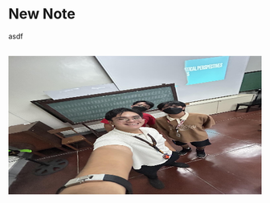 # New Note

asdf&nbsp;<div><br></div><div><img src="https://raw.githubusercontent.com/NFCNexusGit/NFCNexus-Public-Library/main/gab/sdaf/new_note_9936f0af-b30e-4f59-a05e-d55684ff9e2f/453899953_1211090326902166_8106498273870731994_n.jpg" data-filename="453899953_1211090326902166_8106498273870731994_n.jpg" style="max-width: 100%; height: 276px; cursor: se-resize; width: 1023px;" data-original-width="1032" data-original-height="1376"><br></div>